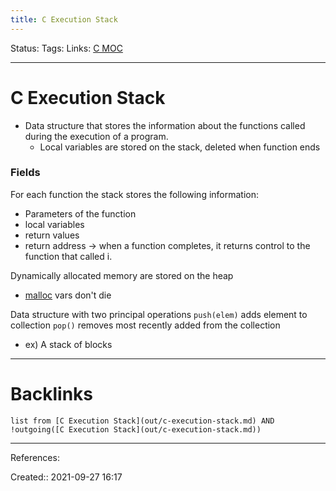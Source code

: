 ```yaml
---
title: C Execution Stack
---
```

Status: 
Tags: 
Links: [C MOC](out/c-moc.md)
___
# C Execution Stack
- Data structure that stores the information about the functions called during the execution of a program.
	- Local variables are stored on the stack, deleted when function ends

### Fields
For each function the stack stores the following information:
- Parameters of the function
- local variables
- return values
- return address → when a function completes, it returns control to the function that called i.

Dynamically allocated memory are stored on the heap
- [malloc](out/c-memory-allocation.md) vars don't die

Data structure with two principal operations
`push(elem)` adds element to collection
`pop()` removes most recently added from the collection
- ex) A stack of blocks
___
# Backlinks
```dataview
list from [C Execution Stack](out/c-execution-stack.md) AND !outgoing([C Execution Stack](out/c-execution-stack.md))
```
___
References:

Created:: 2021-09-27 16:17
